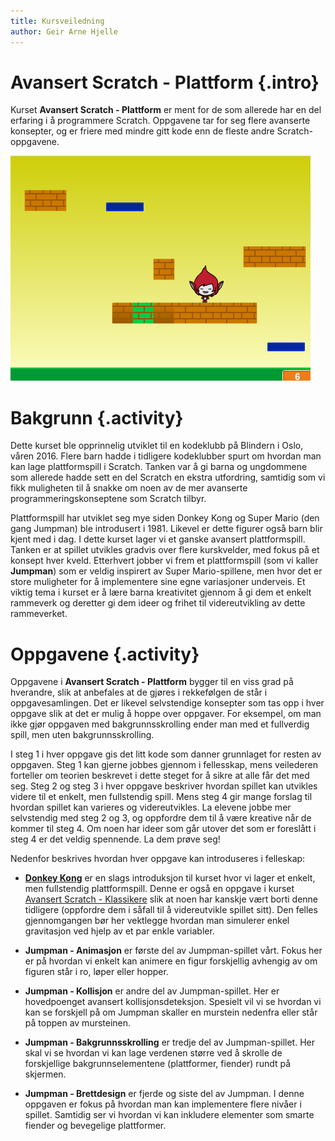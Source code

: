 ```yaml
---
title: Kursveiledning
author: Geir Arne Hjelle
---
```


# Avansert Scratch - Plattform {.intro}

Kurset __Avansert Scratch - Plattform__ er ment for de som allerede
har en del erfaring i å programmere Scratch. Oppgavene tar for seg
flere avanserte konsepter, og er friere med mindre gitt kode enn de
fleste andre Scratch-oppgavene.

![](kurs_avansert_scratch_plattform.png)

# Bakgrunn {.activity}

Dette kurset ble opprinnelig utviklet til en kodeklubb på Blindern i
Oslo, våren 2016. Flere barn hadde i tidligere kodeklubber spurt om
hvordan man kan lage plattformspill i Scratch. Tanken var å gi barna
og ungdommene som allerede hadde sett en del Scratch en ekstra
utfordring, samtidig som vi fikk muligheten til å snakke om noen av de
mer avanserte programmeringskonseptene som Scratch tilbyr.

Plattformspill har utviklet seg mye siden Donkey Kong og Super Mario
(den gang Jumpman) ble introdusert i 1981. Likevel er dette figurer
også barn blir kjent med i dag. I dette kurset lager vi et ganske
avansert plattformspill. Tanken er at spillet utvikles gradvis over
flere kurskvelder, med fokus på et konsept hver kveld. Etterhvert
jobber vi frem et plattformspill (som vi kaller __Jumpman__) som er
veldig inspirert av Super Mario-spillene, men hvor det er store
muligheter for å implementere sine egne variasjoner underveis.  Et
viktig tema i kurset er å lære barna kreativitet gjennom å gi dem et
enkelt rammeverk og deretter gi dem ideer og frihet til
videreutvikling av dette rammeverket.

# Oppgavene {.activity}

Oppgavene i __Avansert Scratch - Plattform__ bygger til en viss grad
på hverandre, slik at anbefales at de gjøres i rekkefølgen de står i
oppgavesamlingen. Det er likevel selvstendige konsepter som tas opp i
hver oppgave slik at det er mulig å hoppe over oppgaver. For eksempel,
om man ikke gjør oppgaven med bakgrunnsskrolling ender man med et
fullverdig spill, men uten bakgrunnsskrolling.

I steg 1 i hver oppgave gis det litt kode som danner grunnlaget for
resten av oppgaven. Steg 1 kan gjerne jobbes gjennom i fellesskap,
mens veilederen forteller om teorien beskrevet i dette steget for å
sikre at alle får det med seg. Steg 2 og steg 3 i hver oppgave
beskriver hvordan spillet kan utvikles videre til et enkelt, men
fullstendig spill. Mens steg 4 gir mange forslag til hvordan spillet
kan varieres og videreutvikles. La elevene jobbe mer selvstendig med
steg 2 og 3, og oppfordre dem til å være kreative når de kommer til
steg 4. Om noen har ideer som går utover det som er foreslått i steg 4
er det veldig spennende. La dem prøve seg!

Nedenfor beskrives hvordan hver oppgave kan introduseres i felleskap:

+ [__Donkey Kong__](../donkey_kong/donkey_kong.html) er en slags
  introduksjon til kurset hvor vi lager et enkelt, men fullstendig
  plattformspill. Denne er også en oppgave i kurset
  [Avansert Scratch - Klassikere](kurs_avansert_scratch_klassikere.html)
  slik at noen har kanskje vært borti denne tidligere (oppfordre dem i
  såfall til å videreutvikle spillet sitt). Den felles gjennomgangen
  bør her vektlegge hvordan man simulerer enkel gravitasjon ved hjelp
  av et par enkle variabler.

+ __Jumpman - Animasjon__ er første del av Jumpman-spillet vårt. Fokus
  her er på hvordan vi enkelt kan animere en figur forskjellig
  avhengig av om figuren står i ro, løper eller hopper.

+ __Jumpman - Kollisjon__ er andre del av Jumpman-spillet. Her er
  hovedpoenget avansert kollisjonsdeteksjon. Spesielt vil vi se
  hvordan vi kan se forskjell på om Jumpman skaller en murstein
  nedenfra eller står på toppen av mursteinen.

+ __Jumpman - Bakgrunnsskrolling__ er tredje del av Jumpman-spillet.
  Her skal vi se hvordan vi kan lage verdenen større ved å skrolle de
  forskjellige bakgrunnselementene (plattformer, fiender) rundt på
  skjermen.

+ __Jumpman - Brettdesign__ er fjerde og siste del av Jumpman. I denne
  oppgaven er fokus på hvordan man kan implementere flere nivåer i
  spillet. Samtidig ser vi hvordan vi kan inkludere elementer som
  smarte fiender og bevegelige plattformer.
